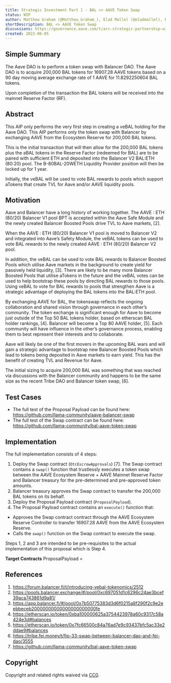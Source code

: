 ```yaml
---
title: Strategic Investment Part 1 - BAL <> AAVE Token Swap
status: WIP
author: Matthew Graham (@Matthew_Graham_), Elad Mallel (@eladmallel), Rajath Alex (@0xrajath)
shortDescription: BAL <> AAVE Token Swap
discussions: https://governance.aave.com/t/arc-strategic-partnership-with-balancer-part-1/7617
created: 2022-06-05
---
```


## Simple Summary

The Aave DAO is to perform a token swap with Balancer DAO. The Aave DAO is to acquire 200,000 BAL tokens for 16907.28 AAVE tokens based on a 90 day moving average exchange rate of 1 AAVE for 11.8292250604 BAL tokens. 

Upon completion of the transaction the BAL tokens will be received into the mainnet Reserve Factor (RF).


## Abstract

This AIP only performs the very first step in creating a veBAL holding for the Aave DAO. This AIP performs only the token swap with Balancer by exchanging AAVE from the Ecosystem Reserve for 200,000 BAL tokens.

This is the initial transaction that will then allow for the 200,000 BAL tokens plus the aBAL tokens in the Reserve Factor (redeemed for BAL) are to be paired with sufficient ETH and deposited into the Balancer V2 BAL:ETH (80:20) pool. The B-80BAL-20WETH Liquidity Provider position will then be locked up for 1 year. 

Initially, the veBAL will be used to vote BAL rewards to pools which support aTokens that create TVL for Aave and/or AAVE liquidity pools.


## Motivation

Aave and Balancer have a long history of working together. The AAVE : ETH (80/20) Balancer V1 pool BPT is accepted within the Aave Safe Module and the newly created Balancer Boosted Pools drive TVL to Aave markets, [2].

When the AAVE : ETH (80/20) Balancer V1 pool is moved to Balancer V2 and integrated into Aave’s Safety Module, the veBAL tokens can be used to vote BAL rewards to the newly created AAVE : ETH (80/20) Balancer V2 pool.

In addition, the veBAL can be used to vote BAL rewards to Balancer Boosted Pools which utilise Aave markets in the background to create yield for passively held liquidity, [3]. There are likely to be many more Balancer Boosted Pools that utilise aTokens in the future and the veBAL votes can be used to help bootstrap these pools by directing BAL rewards to those pools. Using veBAL to vote for BAL rewards to pools that strengthen Aave is a strategic advantage of deploying the BAL tokens into the BAL:ETH pool.

By exchanging AAVE for BAL, the tokenswap reflects the ongoing collaboration and shared vision through governance in each other’s community. The token exchange is significant enough for Aave to become just outside of the Top 50 BAL tokens holder, based on etherscan BAL holder rankings, [4]. Balancer will become a Top 80 AAVE holder, [5]. Each community will have influence in the other’s governance process, enabling them to best represent their interests and to collaborate.

Aave will likely be one of the first movers in the upcoming BAL wars and will gain a strategic advantage to bootstrap new Balancer Boosted Pools which lead to tokens being deposited in Aave markets to earn yield. This has the benefit of creating TVL and Revenue for Aave.

The initial sizing to acquire 200,000 BAL was something that was reached via discussions with the Balancer community and happens to be the same size as the recent Tribe DAO and Balancer token swap, [6].


## Test Cases

* The full test of the Proposal Payload can be found here: https://github.com/llama-community/aave-balancer-swap
* The full test of the Swap contract can be found here: https://github.com/llama-community/bal-aave-token-swap

## Implementation

The full implementation consists of 4 steps:
1. Deploy the Swap contract (`OtcEscrowApprovals`) [7]. The Swap contract contains a `swap()` function that trustlessly executes a token swap between the AAVE Ecosystem Reserve + AAVE Mainnet Reserve Factor and Balancer treasury for the pre-determined and pre-approved token amounts.
2. Balancer treasury approves the Swap contract to transfer the 200,000 BAL tokens on its behalf.
3. Deploy the Proposal Payload contract (`ProposalPayload`). 
4. The Proposal Payload contract contains an `execute()` function that:
* Approves the Swap contract contract through the AAVE Ecosystem Reserve Controller to transfer 16907.28 AAVE from the AAVE Ecosystem Reserve. 
* Calls the `swap()` function on the Swap contract to execute the swap. 

Steps 1, 2 and 3 are intended to be pre-requisites to the actual implementation of this proposal which is Step 4.

**Target Contracts**
ProposalPayload = [](
https://etherscan.io/address/)

## References
1. https://forum.balancer.fi/t/introducing-vebal-tokenomics/2512
2. https://pools.balancer.exchange/#/pool/0xc697051d1c6296c24ae3bcef39aca743861d9a81/
3. https://app.balancer.fi/#/pool/0x7b50775383d3d6f0215a8f290f2c9e2eebbeceb20000000000000000000000fe
4. https://etherscan.io/token/0xba100000625a3754423978a60c9317c58a424e3d#balances
5. https://etherscan.io/token/0x7fc66500c84a76ad7e9c93437bfc5ac33e2ddae9#balances
6. https://tribe.fei.money/t/fip-33-swap-between-balancer-dao-and-fei-dao/3555
7. https://github.com/llama-community/bal-aave-token-swap


## Copyright

Copyright and related rights waived via [CC0](https://creativecommons.org/publicdomain/zero/1.0/).